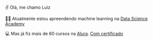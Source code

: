 :v: Olá, me chamo Luiz

:man_technologist: Atualmente estou apreendendo machine learning na [Data Science Academy](https://www.datascienceacademy.com.br/start)

:computer: Mas já fiz mais de 60 cursos na [Alura](https://www.alura.com.br). [Com certificado](https://cursos.alura.com.br/user/lluizsoares96/fullCertificate/b916025d73b5b34c718a32a5cd437432)
